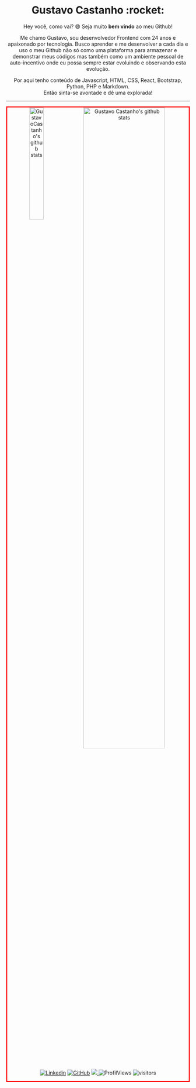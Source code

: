 <!--
**duartecgustavo/duartecgustavo** is a ✨ _special_ ✨ repository because its `README.md` (this file) appears on your GitHub profile.

Here are some ideas to get you started:

- 🔭 I’m currently working on ...
- 🌱 I’m currently learning ...
- 👯 I’m looking to collaborate on ...
- 🤔 I’m looking for help with ...
- 💬 Ask me about ...
- 📫 How to reach me: ...
- 😄 Pronouns: ...
- ⚡ Fun fact: ...
-->

<h1 align="center"> Gustavo Castanho :rocket: </h1>

<p align="center">
  Hey você, como vai? 😄 Seja muito <b>bem vindo</b> ao meu Github!
<p/>

<p align="center">
Me chamo Gustavo, sou desenvolvedor Frontend com 24 anos e apaixonado por tecnologia. 
Busco aprender e me desenvolver a cada dia e uso o meu Github não só como uma plataforma para armazenar e demonstrar meus códigos mas também como um ambiente pessoal de auto-incentivo onde eu possa sempre estar evoluindo e observando esta evolução.
<p/>

<p align="center">
Por aqui tenho conteúdo de Javascript, HTML, CSS, React, Bootstrap, Python, PHP e Markdown.<br>
Então sinta-se avontade e dê uma explorada!
<p/>

---

<div style="diplay:flex; border: 3px solid red" align="center">
<!--  <img width="30%" align="right" alt="Github Image" src="https://media.giphy.com/media/fwbZnTftCXVocKzfxR/giphy.gif"/> -->

<img width="28%" align="top" alt="GustavoCastanho's github stats" src="https://github-readme-stats.vercel.app/api/top-langs/?username=duartecgustavo&count_private=true&theme=dracula">

<img width="67%" alt="Gustavo Castanho's github stats" src="https://github-readme-stats.vercel.app/api?username=duartecgustavo&show_icons=true&theme=tokyonight" />
 
<div/>

<!--<img alt="Gustavo Castanho's github stats" style="text-align: center;" width="100%" height="250px" src="https://github-readme-stats.vercel.app/api/top-langs/?username=duartecgustavo&layout=compact" />-->

[![Linkedin](https://img.shields.io/badge/-LinkedIn-0e76a8?style=flat-square&logo=Linkedin&logoColor=white&link=https://www.linkedin.com/in/gustavo-castanho-duarte-578127160/)](https://www.linkedin.com/in/gustavo-castanho-duarte-578127160/)
[![GitHub](https://img.shields.io/badge/-GitHub-181717?style=flat&logo=github&link=https://github.com/duartecgustavo)](https://github.com/duartecgustavo)
<a href="mailto:duartecgustavo@outlook.com" target="_blank">
  <img src="https://img.shields.io/badge/-Outlook-8752CC?style=flat&logo=Outlook&logoColor=white">
</a>
<img alt="ProfilViews" src="https://views.whatilearened.today/views/github/duartecgustavo/duartecgustavo.svg" />
<img alt="visitors" src="https://visitor-badge.glitch.me/badge?page_id=duartecgustavo.duartecgustavo" />
